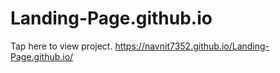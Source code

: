 # Landing-Page.github.io
Tap here to view project.  https://navnit7352.github.io/Landing-Page.github.io/
